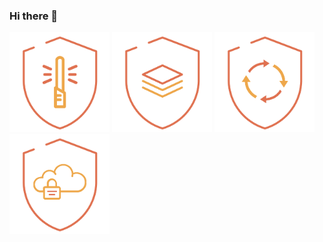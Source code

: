 ### Hi there 👋

<!--
**igorgiumellizup/igorgiumellizup** is a ✨ _special_ ✨ repository because its `README.md` (this file) appears on your GitHub profile.

Here are some ideas to get you started:

- 🔭 I’m currently working on ...
- 🌱 I’m currently learning ...
- 👯 I’m looking to collaborate on ...
- 🤔 I’m looking for help with ...
- 💬 Ask me about ...
- 📫 How to reach me: ...
- 😄 Pronouns: ...
- ⚡ Fun fact: ...
-->
<img src='badges/desenvolvimento_seguro.png' alt='badges/desenvolvimento_seguro.png' width='160px' />
<img src='badges/regulatorios.png' alt='badges/regulatorios.png' width='160px' />
<img src='badges/ssdlc.png' alt='badges/ssdlc.png' width='160px' /><img src='badges/cloudsec.png' alt='badges/cloudsec.png' width='160px' />
